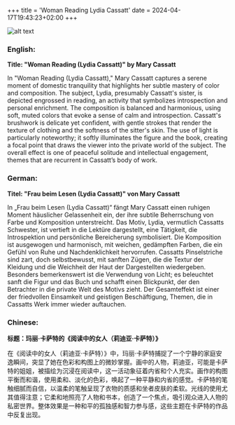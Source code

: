 +++
title = 'Woman Reading Lydia Cassatt'
date = 2024-04-17T19:43:23+02:00
+++


![alt text](DSC01447.JPG)



### English:
**Title: "Woman Reading (Lydia Cassatt)" by Mary Cassatt**

In "Woman Reading (Lydia Cassatt)," Mary Cassatt captures a serene moment of domestic tranquility that highlights her subtle mastery of color and composition. The subject, Lydia, presumably Cassatt's sister, is depicted engrossed in reading, an activity that symbolizes introspection and personal enrichment. The composition is balanced and harmonious, using soft, muted colors that evoke a sense of calm and introspection. Cassatt's brushwork is delicate yet confident, with gentle strokes that render the texture of clothing and the softness of the sitter's skin. The use of light is particularly noteworthy; it softly illuminates the figure and the book, creating a focal point that draws the viewer into the private world of the subject. The overall effect is one of peaceful solitude and intellectual engagement, themes that are recurrent in Cassatt’s body of work.

### German:
**Titel: "Frau beim Lesen (Lydia Cassatt)" von Mary Cassatt**

In „Frau beim Lesen (Lydia Cassatt)“ fängt Mary Cassatt einen ruhigen Moment häuslicher Gelassenheit ein, der ihre subtile Beherrschung von Farbe und Komposition unterstreicht. Das Motiv, Lydia, vermutlich Cassatts Schwester, ist vertieft in die Lektüre dargestellt, eine Tätigkeit, die Introspektion und persönliche Bereicherung symbolisiert. Die Komposition ist ausgewogen und harmonisch, mit weichen, gedämpften Farben, die ein Gefühl von Ruhe und Nachdenklichkeit hervorrufen. Cassatts Pinselstriche sind zart, doch selbstbewusst, mit sanften Zügen, die die Textur der Kleidung und die Weichheit der Haut der Dargestellten wiedergeben. Besonders bemerkenswert ist die Verwendung von Licht; es beleuchtet sanft die Figur und das Buch und schafft einen Blickpunkt, der den Betrachter in die private Welt des Motivs zieht. Der Gesamteffekt ist einer der friedvollen Einsamkeit und geistigen Beschäftigung, Themen, die in Cassatts Werk immer wieder auftauchen.

### Chinese:
**标题：玛丽·卡萨特的《阅读中的女人（莉迪亚·卡萨特）》**

在《阅读中的女人（莉迪亚·卡萨特）》中，玛丽·卡萨特捕捉了一个宁静的家庭安逸瞬间，突显了她在色彩和构图上的微妙掌握。画中的人物，莉迪亚，可能是卡萨特的姐姐，被描绘为沉浸在阅读中，这一活动象征着内省和个人充实。画作的构图平衡而和谐，使用柔和、淡化的色彩，唤起了一种平静和内省的感觉。卡萨特的笔触细腻而自信，以温柔的笔触呈现了衣物的质感和坐者皮肤的柔软。光线的使用尤其值得注意；它柔和地照亮了人物和书本，创造了一个焦点，吸引观众进入人物的私密世界。整体效果是一种和平的孤独感和智力参与感，这些主题在卡萨特的作品中反复出现。

